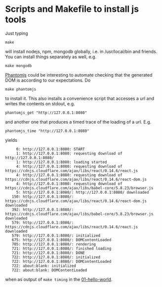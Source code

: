 # Scripts and Makefile to install js tools 

Just typing

```
make
```

will install nodejs, npm, mongodb globally, i.e. in /usr/local/bin and friends. You can install
things separately as well, e.g.

```
make mongodb
```

[Phantomjs](http://phantomjs.org/) could be interesting to automate checking that the generated DOM
is according to our expectations. Do

```
make phantomjs
```

to install it. This also installs a convenience script that accesses a url and writes the contents on
stdout, e.g.

```
phantomjs_get "http://127.0.0.1:8080"
```

and another one that produces a timed trace of the loading of a url. E.g.

```
phantomjs_time "http://127.0.0.1:8080"
```

yields

```
     0: http://127.0.0.1:8080: START
     1: http://127.0.0.1:8080: requesting download of http://127.0.0.1:8080/
     1: http://127.0.0.1:8080: loading started
     4: http://127.0.0.1:8080: requesting download of https://cdnjs.cloudflare.com/ajax/libs/react/0.14.6/react.js
     4: http://127.0.0.1:8080: requesting download of https://cdnjs.cloudflare.com/ajax/libs/react/0.14.6/react-dom.js
     4: http://127.0.0.1:8080: requesting download of https://cdnjs.cloudflare.com/ajax/libs/babel-core/5.8.23/browser.js
     5: http://127.0.0.1:8080/: http://127.0.0.1:8080/ downloaded
   150: http://127.0.0.1:8080/: https://cdnjs.cloudflare.com/ajax/libs/react/0.14.6/react-dom.js downloaded
   392: http://127.0.0.1:8080/: https://cdnjs.cloudflare.com/ajax/libs/babel-core/5.8.23/browser.js downloaded
   579: http://127.0.0.1:8080/: https://cdnjs.cloudflare.com/ajax/libs/react/0.14.6/react.js downloaded
   579: http://127.0.0.1:8080/: initialized
   675: http://127.0.0.1:8080/: DOMContentLoaded
   705: http://127.0.0.1:8080/: rendering
   721: http://127.0.0.1:8080/: finished loading
   721: http://127.0.0.1:8080/: DONE
   722: http://127.0.0.1:8080/: initialized
   722: http://127.0.0.1:8080/: DOMContentLoaded
   722: about:blank: initialized
   722: about:blank: DOMContentLoaded
```
when as output of `make timing` in the [01-hello-world](https://github.com/age-bijkaart/js-from-scratch/tree/master/01-hello-world).


